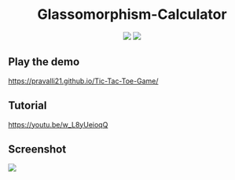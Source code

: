 <h1 align="center">Glassomorphism-Calculator</h1>
 
<p align="center">
 <a href="https://pravalli21.github.io/Tic-Tac-Toe-Game/index.html"><img src="https://img.shields.io/badge/Play-the%20demo-green?style=for-the-badge&logo=plex&logoColor=white"/></a>
  <a href="https://youtu.be/w_L8yUeioqQ"><img src="https://img.shields.io/badge/Watch%20me-code-red?style=for-the-badge&logo=youtube&logoColor=white"/></a>
</p>

## Play the demo

https://pravalli21.github.io/Tic-Tac-Toe-Game/

## Tutorial

https://youtu.be/w_L8yUeioqQ

## Screenshot

<a href="https://pravalli21.github.io/Tic-Tac-Toe-Game/index.html">
 <img src="https://i2.wp.com/ytimg.googleusercontent.com/vi/OxRs0ctCgCc/hqdefault.jpg"/>
</a>
